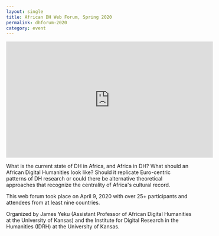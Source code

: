 ```yaml
---
layout: single
title: African DH Web Forum, Spring 2020
permalink: dhforum-2020
category: event
---
```


<iframe width="560" height="315" src="https://www.youtube.com/embed/FSH3ExAyDkU" frameborder="0" allow="accelerometer; autoplay; encrypted-media; gyroscope; picture-in-picture" allowfullscreen></iframe>

What is the current state of DH in Africa, and Africa in DH? What should an African Digital Humanities look like? Should it replicate Euro-centric patterns of DH research or could there be alternative theoretical approaches that recognize the centrality of Africa's cultural record. 

This web forum took place on April 9, 2020 with over 25+ participants and attendees from at least nine countries.

Organized by James Yeku (Assistant Professor of African Digital Humanities at the University of Kansas) and the Institute for Digital Research in the Humanities (IDRH) at the University of Kansas.


